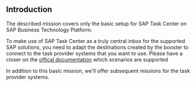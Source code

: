 ## Introduction
The described mission covers only the basic setup for SAP Task Center on SAP Business Technology Platform.

To make use of SAP Task Center as a truly central inbox for the supported SAP solutions, you need to adapt the destinations created by the booster to connect to the task provider systems that you want to use. Please have a closer on the [offical documentation](https://help.sap.com/docs/TASK_CENTER/08cbda59b4954e93abb2ec85f1db399d/34707338cdf94faa9ff2a684b16a8a5f.html?version=Cloud) which scenarios are supported

In addition to this basic mission, we'll offer subsequent missions for the task provider systems.